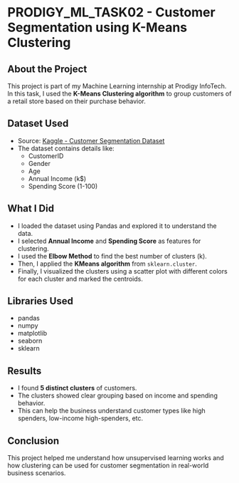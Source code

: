 # PRODIGY_ML_TASK02 - Customer Segmentation using K-Means Clustering

## About the Project
This project is part of my Machine Learning internship at Prodigy InfoTech. In this task, I used the **K-Means Clustering algorithm** to group customers of a retail store based on their purchase behavior.

## Dataset Used
- Source: [Kaggle - Customer Segmentation Dataset](https://www.kaggle.com/datasets/vjchoudhary7/customer-segmentation-tutorial-in-python)
- The dataset contains details like:
  - CustomerID
  - Gender
  - Age
  - Annual Income (k$)
  - Spending Score (1-100)

## What I Did
- I loaded the dataset using Pandas and explored it to understand the data.
- I selected **Annual Income** and **Spending Score** as features for clustering.
- I used the **Elbow Method** to find the best number of clusters (k).
- Then, I applied the **KMeans algorithm** from `sklearn.cluster`.
- Finally, I visualized the clusters using a scatter plot with different colors for each cluster and marked the centroids.

## Libraries Used
- pandas
- numpy
- matplotlib
- seaborn
- sklearn

## Results
- I found **5 distinct clusters** of customers.
- The clusters showed clear grouping based on income and spending behavior.
- This can help the business understand customer types like high spenders, low-income high-spenders, etc.

## Conclusion
This project helped me understand how unsupervised learning works and how clustering can be used for customer segmentation in real-world business scenarios.

